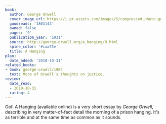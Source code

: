 ```yaml
---
book:
  author: George Orwell
  cover_image_url: https://i.gr-assets.com/images/S/compressed.photo.goodreads.com/books/1377920636l/1803144.jpg
  goodreads: '1803144'
  owned: false
  pages: '9'
  publication_year: '1931'
  source: http://george-orwell.org/a_hanging/0.html
  spine_color: '#caa76e'
  title: A Hanging
plan:
  date_added: '2018-10-31'
related_books:
- book: george-orwell/1984
  text: More of Orwell's thoughts on justice.
review:
  date_read:
  - 2018-10-31
  rating: 4
---
```


Oof. A Hanging (available online) is a very short essay by *George Orwell*, describing in very matter-of-fact detail the
morning of a prison hanging. It's as terrible and at the same time as common as it sounds.
